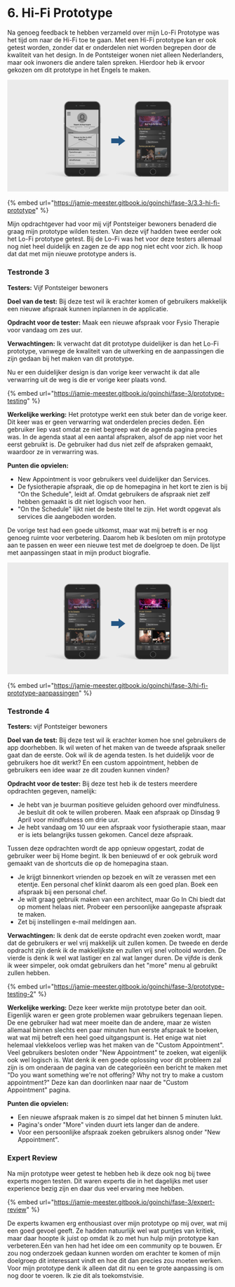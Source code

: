 # 6. Hi-Fi Prototype

Na genoeg feedback te hebben verzameld over mijn Lo-Fi Prototype was het tijd om naar de Hi-Fi toe te gaan. Met een Hi-Fi prototype kan er ook getest worden, zonder dat er onderdelen niet worden begrepen door de kwaliteit van het design. In de Pontsteiger wonen niet alleen Nederlanders, maar ook inwoners die andere talen spreken. Hierdoor heb ik ervoor gekozen om dit prototype in het Engels te maken.

![](.gitbook/assets/3-home.jpg)

{% embed url="https://jamie-meester.gitbook.io/goinchi/fase-3/3.3-hi-fi-prototype" %}

Mijn opdrachtgever had voor mij vijf Pontsteiger bewoners benaderd die graag mijn prototype wilden testen. Van deze vijf hadden twee eerder ook het Lo-Fi prototype getest. Bij de Lo-Fi was het voor deze testers allemaal nog niet heel duidelijk en zagen ze de app nog niet echt voor zich. Ik hoop dat dat met mijn nieuwe prototype anders is.

### Testronde 3

**Testers:** Vijf Pontsteiger bewoners

**Doel van de test:** Bij deze test wil ik erachter komen of gebruikers makkelijk een nieuwe afspraak kunnen inplannen in de applicatie.

**Opdracht voor de tester:**  Maak een nieuwe afspraak voor Fysio Therapie voor vandaag om zes uur.

**Verwachtingen:** Ik verwacht dat dit prototype duidelijker is dan het Lo-Fi prototype, vanwege de kwaliteit van de uitwerking en de aanpassingen die zijn gedaan bij het maken van dit prototype.

Nu er een duidelijker design is dan vorige keer verwacht ik dat alle verwarring uit de weg is die er vorige keer plaats vond.

{% embed url="https://jamie-meester.gitbook.io/goinchi/fase-3/prototype-testing" %}

**Werkelijke werking:** Het prototype werkt een stuk beter dan de vorige keer. Dit keer was er geen verwarring wat onderdelen precies deden. Eén gebruiker liep vast omdat ze niet begreep wat de agenda pagina precies was. In de agenda staat al een aantal afspraken, alsof de app niet voor het eerst gebruikt is. De gebruiker had dus niet zelf de afspraken gemaakt, waardoor ze in verwarring was.

**Punten die opvielen:**

* New Appointment is voor gebruikers veel duidelijker dan Services.
* De fysiotherapie afspraak, die op de homepagina in het kort te zien is bij "On the Schedule", leidt af. Omdat gebruikers de afspraak niet zelf hebben gemaakt is dit niet logisch voor hen.
* "On the Schedule" lijkt niet de beste titel te zijn. Het wordt opgevat als services die aangeboden worden.



De vorige test had een goede uitkomst, maar wat mij betreft is er nog genoeg ruimte voor verbetering. Daarom heb ik besloten om mijn prototype aan te passen en weer een nieuwe test met de doelgroep te doen. De lijst met aanpassingen staat in mijn product biografie.

![](.gitbook/assets/assets_-lhp_87ip_2vaeokdrmh_-lmr8dtg2av-e_vl5hvt_-lmrfkaydkme6dqaycfu_new-home.jpg)

{% embed url="https://jamie-meester.gitbook.io/goinchi/fase-3/hi-fi-prototype-aanpassingen" %}



### Testronde 4

**Testers:** vijf Pontsteiger bewoners

**Doel van de test:** Bij deze test wil ik erachter komen hoe snel gebruikers de app doorhebben. Ik wil weten of het maken van de tweede afspraak sneller gaat dan de eerste. Ook wil ik de agenda testen. Is het duidelijk voor de gebruikers hoe dit werkt? En een custom appointment, hebben de gebruikers een idee waar ze dit zouden kunnen vinden?

**Opdracht voor de tester:** Bij deze test heb ik de testers meerdere opdrachten gegeven, namelijk:

* Je hebt van je buurman positieve geluiden gehoord over mindfulness. Je besluit dit ook te willen proberen. Maak een afspraak op Dinsdag 9 April voor mindfulness om drie uur. 
* Je hebt vandaag om 10 uur een afspraak voor fysiotherapie staan, maar er is iets belangrijks tussen gekomen. Cancel deze afspraak.

Tussen deze opdrachten wordt de app opnieuw opgestart, zodat de gebruiker weer bij Home begint. Ik ben benieuwd of er ook gebruik word gemaakt van de shortcuts die op de homepagina staan.

* Je krijgt binnenkort vrienden op bezoek en wilt ze verassen met een etentje. Een personal chef klinkt daarom als een goed plan. Boek een afspraak bij een personal chef.
* Je wilt graag gebruik maken van een architect, maar Go In Chi biedt dat op moment helaas niet. Probeer een persoonlijke aangepaste afspraak te maken.
* Zet bij instellingen e-mail meldingen aan.

**Verwachtingen:** Ik denk dat de eerste opdracht even zoeken wordt, maar dat de gebruikers er wel vrij makkelijk uit zullen komen. De tweede en derde opdracht zijn denk ik de makkelijkste en zullen vrij snel voltooid worden. De vierde is denk ik wel wat lastiger en zal wat langer duren. De vijfde is denk ik weer simpeler, ook omdat gebruikers dan het "more" menu al gebruikt zullen hebben.

{% embed url="https://jamie-meester.gitbook.io/goinchi/fase-3/prototype-testing-2" %}

**Werkelijke werking:** Deze keer werkte mijn prototype beter dan ooit. Eigenlijk waren er geen grote problemen waar gebruikers tegenaan liepen. De ene gebruiker had wat meer moeite dan de andere, maar ze wisten allemaal binnen slechts een paar minuten hun eerste afspraak te boeken, wat wat mij betreft een heel goed uitgangspunt is. Het enige wat niet helemaal vlekkeloos verliep was het maken van de "Custom Appointment". Veel gebruikers besloten onder "New Appointment" te zoeken, wat eigenlijk ook wel logisch is. Wat denk ik een goede oplossing voor dit probleem zal zijn is om onderaan de pagina van de categorieën een bericht te maken met "Do you want something we're not offering? Why not try to make a custom appointment?" Deze kan dan doorlinken naar naar de "Custom Appointment" pagina.

**Punten die opvielen:**

* Een nieuwe afspraak maken is zo simpel dat het binnen 5 minuten lukt.
* Pagina's onder "More" vinden duurt iets langer dan de andere.
* Voor een persoonlijke afspraak zoeken gebruikers alsnog onder "New Appointment".



### Expert Review

Na mijn prototype weer getest te hebben heb ik deze ook nog bij twee experts mogen testen. Dit waren experts die in het dagelijks met user experience bezig zijn en daar dus veel ervaring mee hebben.

{% embed url="https://jamie-meester.gitbook.io/goinchi/fase-3/expert-review" %}

De experts kwamen erg enthousiast over mijn prototype op mij over, wat mij een goed gevoel geeft. Ze hadden natuurlijk wel wat puntjes van kritiek, maar daar hoopte ik juist op omdat ik zo met hun hulp mijn prototype kan verbeteren.Eén van hen had het idee om een community op te bouwen. Er zou nog onderzoek gedaan kunnen worden om erachter te komen of mijn doelgroep dit interessant vindt en hoe dit dan precies zou moeten werken. Voor mijn prototype denk ik alleen dat dit nu een te grote aanpassing is om nog door te voeren. Ik zie dit als toekomstvisie.











